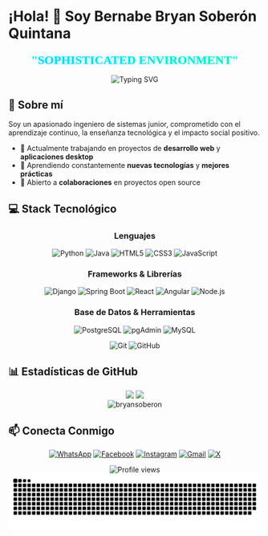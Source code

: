 # ¡Hola! 👋 Soy Bernabe Bryan Soberón Quintana
<h3 align="center">
  <span style="font-family: 'Georgia', serif; font-size: 24px; background: linear-gradient(90deg, #00D9FF, #00FFA2); -webkit-background-clip: text; color: transparent; text-shadow: 0px 0px 6px rgba(0, 217, 255, 0.5);">
    "SOPHISTICATED ENVIRONMENT"
  </span>
</h3>

<div align="center">
  <img src="https://readme-typing-svg.herokuapp.com?font=Fira+Code&size=30&duration=3000&pause=1000&color=00D9FF&center=true&vCenter=true&width=700&lines=Estudiante+de+Ingenier%C3%ADa+de+Sistemas;Aprendiendo+nuevas+tecnolog%C3%ADas;Desarrollador+en+formaci%C3%B3n" alt="Typing SVG" />
</div>

## 🚀 Sobre mí

Soy un apasionado ingeniero de sistemas junior, comprometido con el aprendizaje continuo, la enseñanza tecnológica y el impacto social positivo.

- 🔭 Actualmente trabajando en proyectos de **desarrollo web** y **aplicaciones desktop**
- 🌱 Aprendiendo constantemente **nuevas tecnologías** y **mejores prácticas**
- 👯 Abierto a **colaboraciones** en proyectos open source

## 💻 Stack Tecnológico

<div align="center">

### Lenguajes

![Python](https://img.shields.io/badge/Python-3776AB?style=for-the-badge&logo=python&logoColor=white)
![Java](https://img.shields.io/badge/Java-ED8B00?style=for-the-badge&logo=openjdk&logoColor=white)
![HTML5](https://img.shields.io/badge/HTML5-E34F26?style=for-the-badge&logo=html5&logoColor=white)
![CSS3](https://img.shields.io/badge/CSS3-1572B6?style=for-the-badge&logo=css3&logoColor=white)
![JavaScript](https://img.shields.io/badge/JavaScript-F7DF1E?style=for-the-badge&logo=javascript&logoColor=black)

### Frameworks & Librerías

![Django](https://img.shields.io/badge/Django-092E20?style=for-the-badge&logo=django&logoColor=white)
![Spring Boot](https://img.shields.io/badge/Spring%20Boot-6DB33F?style=for-the-badge&logo=spring-boot&logoColor=white)
![React](https://img.shields.io/badge/React-20232A?style=for-the-badge&logo=react&logoColor=61DAFB)
![Angular](https://img.shields.io/badge/Angular-DD0031?style=for-the-badge&logo=angular&logoColor=white)
![Node.js](https://img.shields.io/badge/Node.js-339933?style=for-the-badge&logo=node.js&logoColor=white)

### Base de Datos & Herramientas

![PostgreSQL](https://img.shields.io/badge/PostgreSQL-336791?style=for-the-badge&logo=postgresql&logoColor=white)
![pgAdmin](https://img.shields.io/badge/pgAdmin-3C99DC?style=for-the-badge&logo=pgadmin&logoColor=white)
![MySQL](https://img.shields.io/badge/MySQL-00000F?style=for-the-badge&logo=mysql&logoColor=white)

![Git](https://img.shields.io/badge/Git-F05032?style=for-the-badge&logo=git&logoColor=white)
![GitHub](https://img.shields.io/badge/GitHub-100000?style=for-the-badge&logo=github&logoColor=white)

</div>

## 📊 Estadísticas de GitHub

<div align="center">
  <img height="180em" src="https://github-readme-stats.vercel.app/api?username=bryansoberon&show_icons=true&theme=radical&hide_border=true&bg_color=0d1117"/>
  <img height="180em" src="https://github-readme-stats.vercel.app/api/top-langs/?username=bryansoberon&layout=compact&langs_count=8&theme=radical&hide_border=true&bg_color=0d1117"/>
</div>

<div align="center">
  <img src="https://github-readme-streak-stats.herokuapp.com/?user=bryansoberon&theme=radical&hide_border=true&background=0d1117" alt="bryansoberon" />
</div>


## 📫 Conecta Conmigo

<div align="center">

[![WhatsApp](https://img.shields.io/badge/WhatsApp-25D366?style=for-the-badge&logo=whatsapp&logoColor=white)](https://wa.me/933698031)
[![Facebook](https://img.shields.io/badge/Facebook-1877F2?style=for-the-badge&logo=facebook&logoColor=white)](https://www.facebook.com/bryansoberon.7)
[![Instagram](https://img.shields.io/badge/Instagram-E4405F?style=for-the-badge&logo=instagram&logoColor=white)](https://www.instagram.com/bryansoberon/)
[![Gmail](https://img.shields.io/badge/Gmail-D14836?style=for-the-badge&logo=gmail&logoColor=white)](mailto:briansoberonq@gmail.com)
[![X](https://img.shields.io/badge/X-000000?style=for-the-badge&logo=twitter&logoColor=white)](https://x.com/BryanEseCu)

</div>


<div align="center">
  <img src="https://komarev.com/ghpvc/?username=bryansoberon&color=blueviolet&style=for-the-badge&label=VISITAS+AL+PERFIL" alt="Profile views" />
  
  
  <img src="https://raw.githubusercontent.com/platane/snk/output/github-contribution-grid-snake-dark.svg" alt="Snake animation" />
</div>
